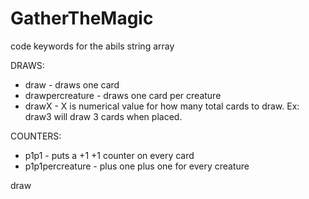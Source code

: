 # GatherTheMagic
code keywords for the abils string array

DRAWS:
- draw - draws one card
- drawpercreature - draws one card per creature
- drawX - X is numerical value for how many total cards to draw. Ex: draw3 will draw 3 cards when placed. 

COUNTERS:
- p1p1 - puts a +1 +1 counter on every card
- p1p1percreature - plus one plus one for every creature


draw 
